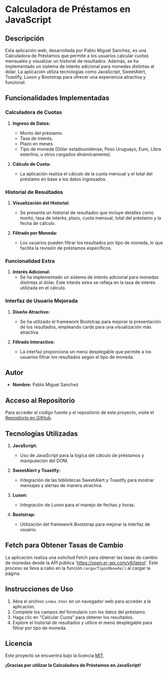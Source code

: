 # Calculadora de Préstamos en JavaScript

## Descripción
Esta aplicación web, desarrollada por Pablo Miguel Sanchez, es una Calculadora de Préstamos que permite a los usuarios calcular cuotas mensuales y visualizar un historial de resultados. Además, se ha implementado un sistema de interés adicional para monedas distintas al dólar. La aplicación utiliza tecnologías como JavaScript, SweetAlert, Toastify, Luxon y Bootstrap para ofrecer una experiencia atractiva y funcional.

## Funcionalidades Implementadas

### Calculadora de Cuotas
1. **Ingreso de Datos:**
    - Monto del préstamo.
    - Tasa de interés.
    - Plazo en meses.
    - Tipo de moneda (Dólar estadounidense, Peso Uruguayo, Euro, Libra esterlina, u otros cargados dinámicamente).

2. **Cálculo de Cuota:**
    - La aplicación realiza el cálculo de la cuota mensual y el total del préstamo en base a los datos ingresados.

### Historial de Resultados
1. **Visualización del Historial:**
    - Se presenta un historial de resultados que incluye detalles como monto, tasa de interés, plazo, cuota mensual, total del préstamo y la fecha de cálculo.

2. **Filtrado por Moneda:**
    - Los usuarios pueden filtrar los resultados por tipo de moneda, lo que facilita la revisión de préstamos específicos.

### Funcionalidad Extra
1. **Interés Adicional:**
    - Se ha implementado un sistema de interés adicional para monedas distintas al dólar. Este interés extra se refleja en la tasa de interés utilizada en el cálculo.

### Interfaz de Usuario Mejorada
1. **Diseño Atractivo:**
    - Se ha utilizado el framework Bootstrap para mejorar la presentación de los resultados, empleando cards para una visualización más atractiva.

2. **Filtrado Interactivo:**
    - La interfaz proporciona un menú desplegable que permite a los usuarios filtrar los resultados según el tipo de moneda.

## Autor
- **Nombre:** Pablo Miguel Sanchez

## Acceso al Repositorio
Para acceder al código fuente y el repositorio de este proyecto, visite el [Repositorio en GitHub](https://github.com/sanchezmiguel/CoderJavaScript).

## Tecnologías Utilizadas
1. **JavaScript:**
    - Uso de JavaScript para la lógica del cálculo de préstamos y manipulación del DOM.

2. **SweetAlert y Toastify:**
    - Integración de las bibliotecas SweetAlert y Toastify para mostrar mensajes y alertas de manera atractiva.

3. **Luxon:**
    - Integración de Luxon para el manejo de fechas y horas.

4. **Bootstrap:**
    - Utilización del framework Bootstrap para mejorar la interfaz de usuario.

## Fetch para Obtener Tasas de Cambio
La aplicación realiza una solicitud Fetch para obtener las tasas de cambio de monedas desde la API pública 'https://open.er-api.com/v6/latest'. Este proceso se lleva a cabo en la función `cargarTiposMoneda()` al cargar la página.

## Instrucciones de Uso
1. Abra el archivo `index.html` en un navegador web para acceder a la aplicación.
2. Complete los campos del formulario con los datos del préstamo.
3. Haga clic en "Calcular Cuota" para obtener los resultados.
4. Explore el historial de resultados y utilice el menú desplegable para filtrar por tipo de moneda.

## Licencia
Este proyecto se encuentra bajo la licencia [MIT](LICENSE).

**¡Gracias por utilizar la Calculadora de Préstamos en JavaScript!**
